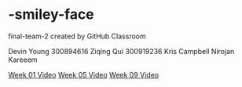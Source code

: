 # -smiley-face
final-team-2 created by GitHub Classroom

Devin Young 300894616
Ziqing Qui 300919236
Kris Campbell
Nirojan
Kareeem

[Week 01 Video](https://drive.google.com/open?id=1CM4vmuWhg_xaGE3UmulzSWxkwPSd_6w6)
[Week 05 Video](https://drive.google.com/open?id=1BUs_244gaxlBxdcCrkYitnyaZeZ5WdVW)
[Week 09 Video](https://drive.google.com/open?id=1eowIXEWq2SUr-fNoEe1TVNkYIPtN9soA)
